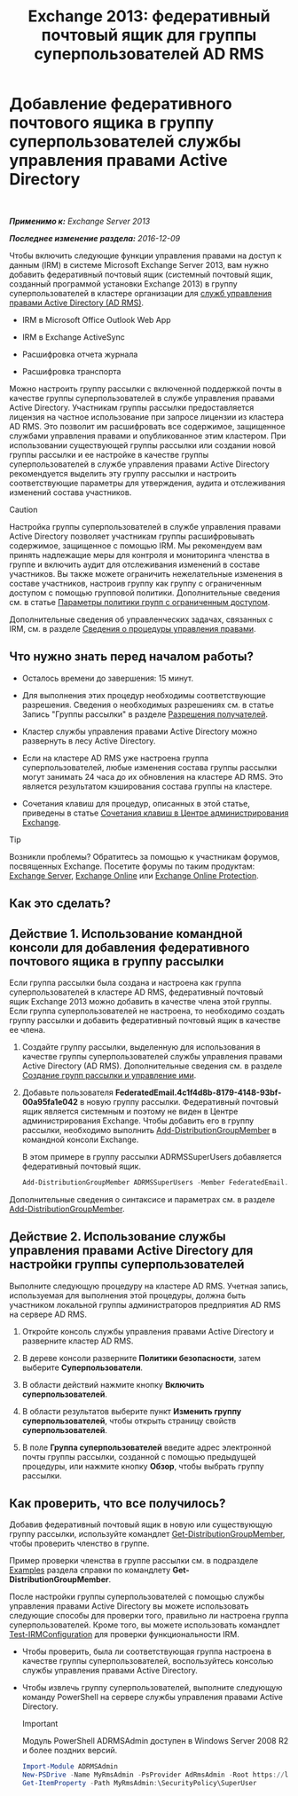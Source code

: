 ﻿---
title: 'Exchange 2013: федеративный почтовый ящик для группы суперпользователей AD RMS'
TOCTitle: Добавление федеративного почтового ящика в группу суперпользователей службы управления правами Active Directory
ms:assetid: 44618df9-54f0-4474-a450-dcba48a02901
ms:mtpsurl: https://technet.microsoft.com/ru-ru/library/Ee424431(v=EXCHG.150)
ms:contentKeyID: 50487934
ms.date: 04/30/2018
mtps_version: v=EXCHG.150
ms.translationtype: HT
---

# Добавление федеративного почтового ящика в группу суперпользователей службы управления правами Active Directory

 

_**Применимо к:** Exchange Server 2013_

_**Последнее изменение раздела:** 2016-12-09_

Чтобы включить следующие функции управления правами на доступ к данным (IRM) в системе Microsoft Exchange Server 2013, вам нужно добавить федеративный почтовый ящик (системный почтовый ящик, созданный программой установки Exchange 2013) в группу суперпользователей в кластере организации для [служб управления правами Active Directory (AD RMS)](https://technet.microsoft.com/ru-ru/library/hh831364.aspx).

  - IRM в Microsoft Office Outlook Web App

  - IRM в Exchange ActiveSync

  - Расшифровка отчета журнала

  - Расшифровка транспорта

Можно настроить группу рассылки с включенной поддержкой почты в качестве группы суперпользователей в службе управления правами Active Directory. Участникам группы рассылки предоставляется лицензия на частное использование при запросе лицензии из кластера AD RMS. Это позволит им расшифровать все содержимое, защищенное службами управления правами и опубликованное этим кластером. При использовании существующей группы рассылки или создании новой группы рассылки и ее настройке в качестве группы суперпользователей в службе управления правами Active Directory рекомендуется выделить эту группу рассылки и настроить соответствующие параметры для утверждения, аудита и отслеживания изменений состава участников.

> [!CAUTION]  
> Настройка группы суперпользователей в службе управления правами Active Directory позволяет участникам группы расшифровывать содержимое, защищенное с помощью IRM. Мы рекомендуем вам принять надлежащие меры для контроля и мониторинга членства в группе и включить аудит для отслеживания изменений в составе участников. Вы также можете ограничить нежелательные изменения в составе участников, настроив группу как группу с ограниченным доступом с помощью групповой политики. Дополнительные сведения см. в статье <a href="https://technet.microsoft.com/ru-ru/library/cc756802(v=ws.10).aspx">Параметры политики групп с ограниченным доступом</a>.


Дополнительные сведения об управленческих задачах, связанных с IRM, см. в разделе [Сведения о процедуры управления правами](information-rights-management-procedures-exchange-2013-help.md).

## Что нужно знать перед началом работы?

  - Осталось времени до завершения: 15 минут.

  - Для выполнения этих процедур необходимы соответствующие разрешения. Сведения о необходимых разрешениях см. в статье Запись "Группы рассылки" в разделе [Разрешения получателей](recipients-permissions-exchange-2013-help.md).

  - Кластер службы управления правами Active Directory можно развернуть в лесу Active Directory.

  - Если на кластере AD RMS уже настроена группа суперпользователей, любые изменения состава группы рассылки могут занимать 24 часа до их обновления на кластере AD RMS. Это является результатом кэширования состава группы на кластере.

  - Сочетания клавиш для процедур, описанных в этой статье, приведены в статье [Сочетания клавиш в Центре администрирования Exchange](keyboard-shortcuts-in-the-exchange-admin-center-exchange-online-protection-help.md).

> [!TIP]  
> Возникли проблемы? Обратитесь за помощью к участникам форумов, посвященных Exchange. Посетите форумы по таким продуктам: <a href="https://go.microsoft.com/fwlink/p/?linkid=60612">Exchange Server</a>, <a href="https://go.microsoft.com/fwlink/p/?linkid=267542">Exchange Online</a> или <a href="https://go.microsoft.com/fwlink/p/?linkid=285351">Exchange Online Protection</a>.


## Как это сделать?

## Действие 1. Использование командной консоли для добавления федеративного почтового ящика в группу рассылки

Если группа рассылки была создана и настроена как группа суперпользователей в кластере AD RMS, федеративный почтовый ящик Exchange 2013 можно добавить в качестве члена этой группы. Если группа суперпользователей не настроена, то необходимо создать группу рассылки и добавить федеративный почтовый ящик в качестве ее члена.

1.  Создайте группу рассылки, выделенную для использования в качестве группы суперпользователей службы управления правами Active Directory (AD RMS). Дополнительные сведения см. в разделе [Создание групп рассылки и управление ими](https://docs.microsoft.com/ru-ru/exchange/recipients-in-exchange-online/manage-distribution-groups/manage-distribution-groups).

2.  Добавьте пользователя **FederatedEmail.4c1f4d8b-8179-4148-93bf-00a95fa1e042** в новую группу рассылки. Федеративный почтовый ящик является системным и поэтому не виден в Центре администрирования Exchange. Чтобы добавить его в группу рассылки, необходимо выполнить [Add-DistributionGroupMember](https://technet.microsoft.com/ru-ru/library/bb124340\(v=exchg.150\)) в командной консоли Exchange.
    
    В этом примере в группу рассылки ADRMSSuperUsers добавляется федеративный почтовый ящик.
    
    ```powershell
    Add-DistributionGroupMember ADRMSSuperUsers -Member FederatedEmail.4c1f4d8b-8179-4148-93bf-00a95fa1e042
    ```

Дополнительные сведения о синтаксисе и параметрах см. в разделе [Add-DistributionGroupMember](https://technet.microsoft.com/ru-ru/library/bb124340\(v=exchg.150\)).

## Действие 2. Использование службы управления правами Active Directory для настройки группы суперпользователей

Выполните следующую процедуру на кластере AD RMS. Учетная запись, используемая для выполнения этой процедуры, должна быть участником локальной группы администраторов предприятия AD RMS на сервере AD RMS.

1.  Откройте консоль службы управления правами Active Directory и разверните кластер AD RMS.

2.  В дереве консоли разверните **Политики безопасности**, затем выберите **Суперпользователи**.

3.  В области действий нажмите кнопку **Включить суперпользователей**.

4.  В области результатов выберите пункт **Изменить группу суперпользователей**, чтобы открыть страницу свойств **суперпользователей**.

5.  В поле **Группа суперпользователей** введите адрес электронной почты группы рассылки, созданной с помощью предыдущей процедуры, или нажмите кнопку **Обзор**, чтобы выбрать группу рассылки.

## Как проверить, что все получилось?

Добавив федеративный почтовый ящик в новую или существующую группу рассылки, используйте командлет [Get-DistributionGroupMember](https://technet.microsoft.com/ru-ru/library/aa996367\(v=exchg.150\)), чтобы проверить членство в группе.

Пример проверки членства в группе рассылки см. в подразделе [Examples](https://technet.microsoft.com/ru-ru/aa996367\(exchg.150\)#examples) раздела справки по командлету **Get-DistributionGroupMember**.

После настройки группы суперпользователей с помощью службы управления правами Active Directory вы можете использовать следующие способы для проверки того, правильно ли настроена группа суперпользователей. Кроме того, вы можете использовать командлет [Test-IRMConfiguration](https://technet.microsoft.com/ru-ru/library/dd979798\(v=exchg.150\)) для проверки функциональности IRM.

  - Чтобы проверить, была ли соответствующая группа настроена в качестве группы суперпользователей, воспользуйтесь консолью службы управления правами Active Directory.

  - Чтобы извлечь группу суперпользователей, выполните следующую команду PowerShell на сервере службы управления правами Active Directory.
    
    > [!IMPORTANT]  
    > Модуль PowerShell ADRMSAdmin доступен в Windows Server 2008 R2 и более поздних версий.
    
    ```powershell
    Import-Module ADRMSAdmin
    New-PSDrive -Name MyRmsAdmin -PsProvider AdRmsAdmin -Root https://localhost 
    Get-ItemProperty -Path MyRmsAdmin:\SecurityPolicy\SuperUser
    ```
